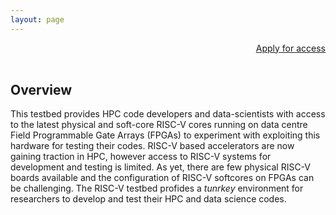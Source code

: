 ```yaml
---
layout: page
---
```


<div style="text-align: right"> <a href="/documentation/access"
class="btn btn--success">Apply for access</a></div>
<div>&nbsp;<br></div>

## Overview
This testbed provides HPC code developers and data-scientists with access to the latest
physical and soft-core RISC-V cores running on data centre Field Programmable Gate Arrays (FPGAs) to 
experiment with exploiting this hardware for testing their codes. 
RISC-V based accelerators are now gaining traction in HPC, however access to
RISC-V systems for development and testing is limited. As yet, there are few
physical RISC-V boards available and the configuration of RISC-V softcores
on FPGAs can be challenging. The RISC-V testbed profides a *tunrkey*
environment for researchers to develop and test their HPC and data science
codes.

